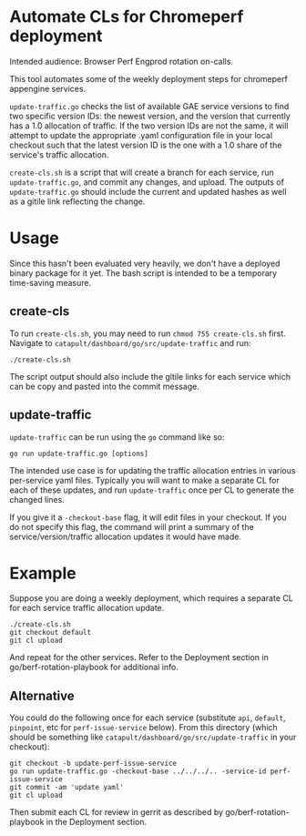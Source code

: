 # Automate CLs for Chromeperf deployment

Intended audience: Browser Perf Engprod rotation on-calls.

This tool automates some of the weekly deployment steps for chromeperf appengine services.

`update-traffic.go` checks the list of available GAE service versions to find two specific version IDs: the newest version, and the version that currently has a 1.0 allocation of traffic.  If the two version IDs are not the same, it will attempt to update the appropriate .yaml configuration file in your local checkout such that the latest version ID is the one with a 1.0 share of the service's traffic allocation.

`create-cls.sh` is a script that will create a branch for each service, run `update-traffic.go`, and commit any changes, and upload. The outputs of `update-traffic.go` should include the current and updated hashes as well as a gitile link reflecting the change.

# Usage

Since this hasn't been evaluated very heavily, we don't have a deployed binary package for it yet. The bash script is intended to be a temporary time-saving measure.

## create-cls

To run `create-cls.sh`, you may need to run `chmod 755 create-cls.sh` first. Navigate to `catapult/dashboard/go/src/update-traffic` and run:

```
./create-cls.sh
```

The script output should also include the gitile links for each service which can be copy and pasted into the commit message.

## update-traffic

`update-traffic` can be run using the `go` command like so:

```
go run update-traffic.go [options]
```

The intended use case is for updating the traffic allocation entries in various per-service yaml files.  Typically you will want to make a separate CL for each of these updates, and run `update-traffic` once per CL to generate the changed lines.

If you give it a `-checkout-base` flag, it will edit files in your checkout.  If you do not specify this flag, the command will print a summary of the service/version/traffic allocation updates it would have made.

# Example
Suppose you are doing a weekly deployment, which requires a separate CL for each service traffic allocation update.

```
./create-cls.sh
git checkout default
git cl upload
```

And repeat for the other services. Refer to the Deployment section in go/berf-rotation-playbook for additional info.


## Alternative
You could do the following once for each service (substitute `api`, `default`, `pinpoint`, etc for `perf-issue-service` below). From this directory (which should be something like `catapult/dashboard/go/src/update-traffic` in your checkout):
```
git checkout -b update-perf-issue-service
go run update-traffic.go -checkout-base ../../../.. -service-id perf-issue-service
git commit -am 'update yaml'
git cl upload
```

Then submit each CL for review in gerrit as described by go/berf-rotation-playbook in the Deployment section.

